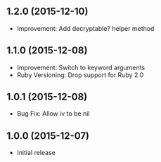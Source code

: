 ## 1.2.0 (2015-12-10)

- Improvement: Add decryptable? helper method

## 1.1.0 (2015-12-08)

- Improvement: Switch to keyword arguments
- Ruby Versioning: Drop support for Ruby 2.0

## 1.0.1 (2015-12-08)

- Bug Fix: Allow iv to be nil

## 1.0.0 (2015-12-07)

- Initial release
